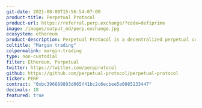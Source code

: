 ```yaml
---
git-date: 2021-08-08T15:56:54-07:00
product-title: Perpetual Protocol
product-url: https://referral.perp.exchange/?code=defiprime
image: /images/output_md/perp.exchange.jpg
ecosystem: ethereum
product-description: Perpetual Protocol is a decentralized perpetual contract protocol with virtual AMMs to provide guaranteed liquidity.
coltitle: "Margin trading"
colpermalink: margin-trading
type: non-custodial
filter: Ethereum, Perpetual
twitter: https://twitter.com/perpprotocol
github: https://github.com/perpetual-protocol/perpetual-protocol
ticker: PERP
contract: "0xbc396689893d065f41bc2c6ecbee5e0085233447"
decimals: 18
featured: true
---
```

